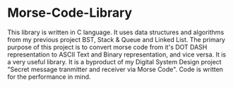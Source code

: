 # Morse-Code-Library
This library is written in C language. It uses data structures and algorithms from my previous project BST, Stack &amp; Queue and Linked List. The primary purpose of this project is to convert morse code from it's DOT DASH representation to ASCII Text and Binary representation, and vice versa. It is a very useful library. It is a byproduct of my Digital System Design project "Secret message tranmitter and receiver via Morse Code". Code is written for the performance in mind.

